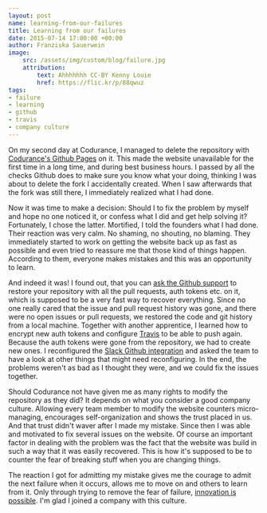 ```yaml
---
layout: post
name: learning-from-our-failures
title: Learning from our failures
date: 2015-07-14 17:00:00 +00:00
author: Franziska Sauerwein
image:
    src: /assets/img/custom/blog/failure.jpg
    attribution:
        text: Ahhhhhhh CC-BY Kenny Louie
        href: https://flic.kr/p/88qwuz
tags:
- failure
- learning
- github
- travis
- company culture
---
```


On my second day at Codurance, I managed to delete the repository with [Codurance's Github Pages](http://codurance.com/) on it. This made the website unavailable for the first time in a long time, and during best business hours.
I passed by all the checks Github does to make sure you know what your doing, thinking I was about to delete the fork I accidentally created. When I saw afterwards that the fork was still there, I immediately realized what I had done.

Now it was time to make a decision: Should I to fix the problem by myself and hope no one noticed it, or confess what I did and get help solving it?
Fortunately, I chose the latter. Mortified, I told the founders what I had done.
Their reaction was very calm. No shaming, no shouting, no blaming.
They immediately started to work on getting the website back up as fast as possible and even tried to reassure me that those kind of things happen.
According to them, everyone makes mistakes and this was an opportunity to learn.

And indeed it was! I found out, that you can [ask the Github support](http://stackoverflow.com/a/28982367) to restore your repository with all the pull requests, auth tokens etc. on it, which is supposed to be a very fast way to recover everything.
Since no one really cared that the issue and pull request history was gone, and there were no open issues or pull requests, we restored the code and git history from a local machine. Together with another apprentice, I learned how to encrypt new auth tokens and configure [Travis](https://evansosenko.com/posts/automatic-publishing-github-pages-travis-ci/) to be able to push again. Because the auth tokens were gone from the repository, we had to create new ones.
I reconfigured the [Slack Github integration](http://www.shadabahmed.com/git/2015/03/06/integrating-slack-with-github-enterprise/) and asked the team to have a look at other things that might need reconfiguring.
In the end, the problems weren't as bad as I thought they were, and we could fix the issues together.

Should Codurance not have given me as many rights to modify the repository as they did? It depends on what you consider a good company culture. Allowing every team member to modify the website counters micro-managing, encourages self-organization and shows the trust placed in us. And that trust didn't waver after I made my mistake. Since then I was able and motivated to fix several issues on the website.
Of course an important factor in dealing with the problem was the fact that the website was build in such a way that it was easily recovered. This is how it's supposed to be to counter the fear of breaking stuff when you are changing things.

The reaction I got for admitting my mistake gives me the courage to admit the next failure when it occurs, allows me to move on and others to learn from it. Only through trying to remove the fear of failure, [innovation is possible](http://www.forbes.com/sites/darden/2012/06/20/creating-an-innovation-culture-accepting-failure-is-necessary/). I'm glad I joined a company with this culture.
